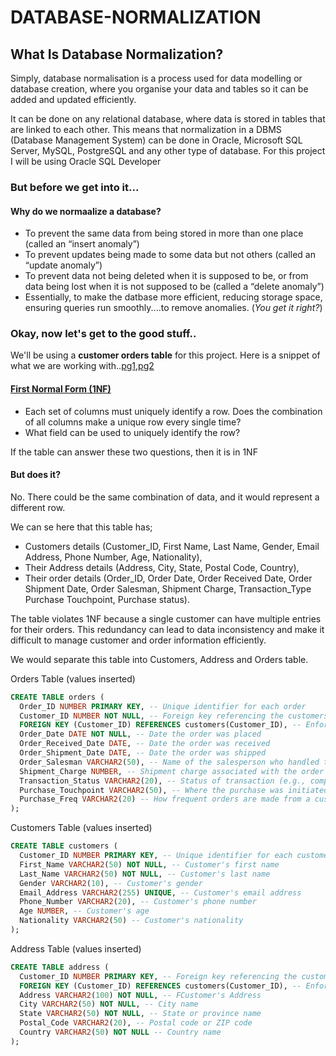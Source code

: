 # DATABASE-NORMALIZATION
## What Is Database Normalization?
Simply, database normalisation is a process used for data modelling or database creation, where you organise your data and tables so it can be added and updated efficiently.

It can be done on any relational database, where data is stored in tables that are linked to each other. This means that normalization in a DBMS (Database Management System) can be done in Oracle, Microsoft SQL Server, MySQL, PostgreSQL and any other type of database.
For this project I will be using Oracle SQL Developer

### But before we get into it...
#### Why do we normaalize a database?
- To prevent the same data from being stored in more than one place (called an “insert anomaly”)
- To prevent updates being made to some data but not others (called an “update anomaly”)
- To prevent data not being deleted when it is supposed to be, or from data being lost when it is not supposed to be (called a “delete anomaly”)
- Essentially, to make the datbase more efficient, reducing storage space, ensuring queries run smoothly....to remove anomalies. (*You get it right?*)


### Okay, now let's get to the good stuff..
We'll be using a **customer orders table** for this project.
Here is a snippet of what we are working with..[pg1](https://github.com/Teekafey/DATABASE-NORMALIZATION/blob/main/DN_files/Cust_orders%201.jpg),[pg2](https://github.com/Teekafey/DATABASE-NORMALIZATION/blob/main/DN_files/Cust_orders%202.jpg)


#### <u>First Normal Form (1NF)</u>
- Each set of columns must uniquely identify a row. Does the combination of all columns make a unique row every single time?
- What field can be used to uniquely identify the row?
  
If the table can answer these two questions, then it is in 1NF


#### But does it?

No.
There could be the same combination of data, and it would represent a different row.

We can se here that this table has;
- Customers details (Customer_ID, First Name,	Last Name,	Gender, Email Address, Phone Number, Age, Nationality),
- Their Address details (Address, City, State, Postal Code, Country),
- Their order details (Order_ID,	Order Date,	Order Received Date,	Order Shipment Date, Order Salesman, Shipment Charge, Transaction_Type	Purchase Touchpoint,	Purchase status).


The table violates 1NF because a single customer can have multiple entries for their orders. This redundancy can lead to data inconsistency and make it difficult to manage customer and order information efficiently.

We would separate this table into Customers, Address and Orders table.

Orders Table (values inserted)
```SQL
CREATE TABLE orders (
  Order_ID NUMBER PRIMARY KEY, -- Unique identifier for each order
  Customer_ID NUMBER NOT NULL, -- Foreign key referencing the customers table (assuming a one-to-many relationship
  FOREIGN KEY (Customer_ID) REFERENCES customers(Customer_ID), -- Enforces relationship
  Order_Date DATE NOT NULL, -- Date the order was placed
  Order_Received_Date DATE, -- Date the order was received 
  Order_Shipment_Date DATE, -- Date the order was shipped 
  Order_Salesman VARCHAR2(50), -- Name of the salesperson who handled the order 
  Shipment_Charge NUMBER, -- Shipment charge associated with the order 
  Transaction_Status VARCHAR2(20), -- Status of transaction (e.g., complete, cancelled) --Chagned from Transaction_Type
  Purchase_Touchpoint VARCHAR2(50), -- Where the purchase was initiated (e.g phone(app) or desktop(web app))
  Purchase_Freq VARCHAR2(20) -- How frequent orders are made from a customer --Changed from Purchase_Status
);
```
Customers Table (values inserted)
```SQL
CREATE TABLE customers (
  Customer_ID NUMBER PRIMARY KEY, -- Unique identifier for each customer 
  First_Name VARCHAR2(50) NOT NULL, -- Customer's first name 
  Last_Name VARCHAR2(50) NOT NULL, -- Customer's last name 
  Gender VARCHAR2(10), -- Customer's gender 
  Email_Address VARCHAR2(255) UNIQUE, -- Customer's email address 
  Phone_Number VARCHAR2(20), -- Customer's phone number 
  Age NUMBER, -- Customer's age
  Nationality VARCHAR2(50) -- Customer's nationality 
);
```

Address Table (values inserted)
```SQL
CREATE TABLE address (
  Customer_ID NUMBER PRIMARY KEY, -- Foreign key referencing the customers table (assuming a one-to-one relationship)
  FOREIGN KEY (Customer_ID) REFERENCES customers(Customer_ID), -- Enforces relationship
  Address VARCHAR2(100) NOT NULL, -- FCustomer's Address
  City VARCHAR2(50) NOT NULL, -- City name
  State VARCHAR2(50) NOT NULL, -- State or province name
  Postal_Code VARCHAR2(20), -- Postal code or ZIP code
  Country VARCHAR2(50) NOT NULL -- Country name
);
```


